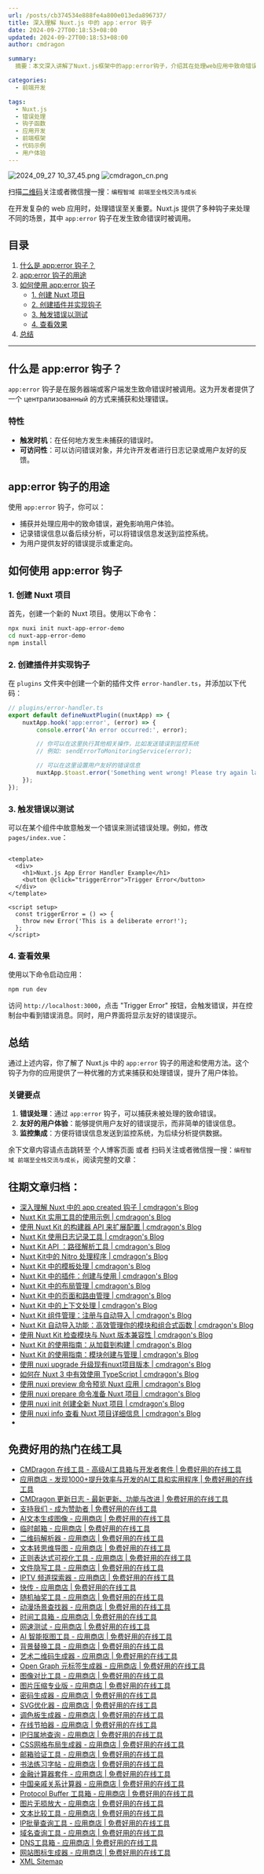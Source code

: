 ```yaml
---
url: /posts/cb374534e888fe4a800e013eda896737/
title: 深入理解 Nuxt.js 中的 app：error 钩子
date: 2024-09-27T00:18:53+08:00
updated: 2024-09-27T00:18:53+08:00
author: cmdragon

summary:
  摘要：本文深入讲解了Nuxt.js框架中的app:error钩子，介绍其在处理web应用中致命错误的重要作用、使用方法及实际应用场景。通过创建Nuxt项目、定义插件、触发错误与测试等步骤，演示了如何利用此钩子捕获错误、记录日志及提升用户体验，最后总结其关键要点包括错误处理、友好提示及监控集成。

categories:
  - 前端开发

tags:
  - Nuxt.js
  - 错误处理
  - 钩子函数
  - 应用开发
  - 前端框架
  - 代码示例
  - 用户体验
---
```


<img src="/images/2024_09_27 10_37_45.png" title="2024_09_27 10_37_45.png" alt="2024_09_27 10_37_45.png"/>


<img src="https://api2.cmdragon.cn/upload/cmder/20250304_012821924.jpg" title="cmdragon_cn.png" alt="cmdragon_cn.png"/>


扫描[二维码](https://api2.cmdragon.cn/upload/cmder/20250304_012821924.jpg)关注或者微信搜一搜：`编程智域 前端至全栈交流与成长`

在开发复杂的 web 应用时，处理错误至关重要。Nuxt.js 提供了多种钩子来处理不同的场景，其中 `app:error` 钩子在发生致命错误时被调用。

## 目录

1. [什么是 app:error 钩子？](#什么是-apperror-钩子)
2. [app:error 钩子的用途](#apperror-钩子的用途)
3. [如何使用 app:error 钩子](#如何使用-apperror-钩子)
    - [1. 创建 Nuxt 项目](#1-创建-nuxt-项目)
    - [2. 创建插件并实现钩子](#2-创建插件并实现钩子)
    - [3. 触发错误以测试](#3-触发错误以测试)
    - [4. 查看效果](#4-查看效果)
4. [总结](#总结)

---

## 什么是 app:error 钩子？

`app:error` 钩子是在服务器端或客户端发生致命错误时被调用。这为开发者提供了一个 централизованный 的方式来捕获和处理错误。

### 特性

- **触发时机**：在任何地方发生未捕获的错误时。
- **可访问性**：可以访问错误对象，并允许开发者进行日志记录或用户友好的反馈。

## app:error 钩子的用途

使用 `app:error` 钩子，你可以：

- 捕获并处理应用中的致命错误，避免影响用户体验。
- 记录错误信息以备后续分析，可以将错误信息发送到监控系统。
- 为用户提供友好的错误提示或重定向。

## 如何使用 app:error 钩子

### 1. 创建 Nuxt 项目

首先，创建一个新的 Nuxt 项目。使用以下命令：

```bash
npx nuxi init nuxt-app-error-demo
cd nuxt-app-error-demo
npm install
```

### 2. 创建插件并实现钩子

在 `plugins` 文件夹中创建一个新的插件文件 `error-handler.ts`，并添加以下代码：

```javascript
// plugins/error-handler.ts
export default defineNuxtPlugin((nuxtApp) => {
    nuxtApp.hook('app:error', (error) => {
        console.error('An error occurred:', error);

        // 你可以在这里执行其他相关操作，比如发送错误到监控系统
        // 例如: sendErrorToMonitoringService(error);

        // 可以在这里设置用户友好的错误信息
        nuxtApp.$toast.error('Something went wrong! Please try again later.');
    });
});
```

### 3. 触发错误以测试

可以在某个组件中故意触发一个错误来测试错误处理。例如，修改 `pages/index.vue`：

```vue

<template>
  <div>
    <h1>Nuxt.js App Error Handler Example</h1>
    <button @click="triggerError">Trigger Error</button>
  </div>
</template>

<script setup>
  const triggerError = () => {
    throw new Error('This is a deliberate error!');
  };
</script>
```

### 4. 查看效果

使用以下命令启动应用：

```bash
npm run dev
```

访问 `http://localhost:3000`，点击 "Trigger Error" 按钮，会触发错误，并在控制台中看到错误消息。同时，用户界面将显示友好的错误提示。

## 总结

通过上述内容，你了解了 Nuxt.js 中的 `app:error` 钩子的用途和使用方法。这个钩子为你的应用提供了一种优雅的方式来捕获和处理错误，提升了用户体验。

### 关键要点

1. **错误处理**：通过 `app:error` 钩子，可以捕获未被处理的致命错误。
2. **友好的用户体验**：能够提供用户友好的错误提示，而非简单的错误信息。
3. **监控集成**：方便将错误信息发送到监控系统，为后续分析提供数据。

余下文章内容请点击跳转至 个人博客页面 或者 扫码关注或者微信搜一搜：`编程智域 前端至全栈交流与成长`，阅读完整的文章：

## 往期文章归档：

- [深入理解 Nuxt 中的 app created 钩子 | cmdragon's Blog](https://blog.cmdragon.cn/posts/1e03ef2ae917ee8f6e9c9e63cdb6174d/)
- [Nuxt Kit 实用工具的使用示例 | cmdragon's Blog](https://blog.cmdragon.cn/posts/da99cebfd9827341b9b542b233ed4a09/)
- [使用 Nuxt Kit 的构建器 API 来扩展配置 | cmdragon's Blog](https://blog.cmdragon.cn/posts/bdeb7bbd58b884c871d4a545bab57769/)
- [Nuxt Kit 使用日志记录工具 | cmdragon's Blog](https://blog.cmdragon.cn/posts/fab35b7214614128957a0da96b8705ed/)
- [Nuxt Kit API ：路径解析工具 | cmdragon's Blog](https://blog.cmdragon.cn/posts/68b1b6f9d726f331612d5dcf9dc96914/)
- [Nuxt Kit中的 Nitro 处理程序 | cmdragon's Blog](https://blog.cmdragon.cn/posts/d192f328c97955dd3e3ed3f1cb0c54fa/)
- [Nuxt Kit 中的模板处理 | cmdragon's Blog](https://blog.cmdragon.cn/posts/65413519c80ce2a292bf056178a0d195/)
- [Nuxt Kit 中的插件：创建与使用 | cmdragon's Blog](https://blog.cmdragon.cn/posts/cb753641cae33519dd339d523c5afa32/)
- [Nuxt Kit 中的布局管理 | cmdragon's Blog](https://blog.cmdragon.cn/posts/b4ffad87d300777dc9674a9251b6dc1e/)
- [Nuxt Kit 中的页面和路由管理 | cmdragon's Blog](https://blog.cmdragon.cn/posts/ca15f62138ac0f090f2b9c215756b50a/)
- [Nuxt Kit 中的上下文处理 | cmdragon's Blog](https://blog.cmdragon.cn/posts/a1f6b30121d27466cf8fd474dd962eda/)
- [Nuxt Kit 组件管理：注册与自动导入 | cmdragon's Blog](https://blog.cmdragon.cn/posts/c5f0133bf1d896616b703a00c560fb9b/)
- [Nuxt Kit 自动导入功能：高效管理你的模块和组合式函数 | cmdragon's Blog](https://blog.cmdragon.cn/posts/5640663d513476298fbd449f82a67e09/)
- [使用 Nuxt Kit 检查模块与 Nuxt 版本兼容性 | cmdragon's Blog](https://blog.cmdragon.cn/posts/b80a57c1b7ed8f18b9d72567e3bc9d71/)
- [Nuxt Kit 的使用指南：从加载到构建 | cmdragon's Blog](https://blog.cmdragon.cn/posts/a19304accfa8f913a68caae99dfa8a68/)
- [Nuxt Kit 的使用指南：模块创建与管理 | cmdragon's Blog](https://blog.cmdragon.cn/posts/4ab50831d8bbee635f407ecba9971360/)
- [使用 nuxi upgrade 升级现有nuxt项目版本 | cmdragon's Blog](https://blog.cmdragon.cn/posts/0e0c114dbed4df069069c50bc4b57510/)
- [如何在 Nuxt 3 中有效使用 TypeScript | cmdragon's Blog](https://blog.cmdragon.cn/posts/3121b9f162f334cf3f36524ef4a0a21c/)
- [使用 nuxi preview 命令预览 Nuxt 应用 | cmdragon's Blog](https://blog.cmdragon.cn/posts/5b05eb48f0dc0e960be86be0f59de2fa/)
- [使用 nuxi prepare 命令准备 Nuxt 项目 | cmdragon's Blog](https://blog.cmdragon.cn/posts/f00fdc02feaaf3525efceaf3e2dc5814/)
- [使用 nuxi init 创建全新 Nuxt 项目 | cmdragon's Blog](https://blog.cmdragon.cn/posts/e215ae9d731aea9f7b5d6aef7aa1a4db/)
- [使用 nuxi info 查看 Nuxt 项目详细信息 | cmdragon's Blog](https://blog.cmdragon.cn/posts/f7aeb6ad9c1c9cf3980419a88a66b082/)
-


## 免费好用的热门在线工具

- [CMDragon 在线工具 - 高级AI工具箱与开发者套件 | 免费好用的在线工具](https://tools.cmdragon.cn/zh)
- [应用商店 - 发现1000+提升效率与开发的AI工具和实用程序 | 免费好用的在线工具](https://tools.cmdragon.cn/zh/apps?category=trending)
- [CMDragon 更新日志 - 最新更新、功能与改进 | 免费好用的在线工具](https://tools.cmdragon.cn/zh/changelog)
- [支持我们 - 成为赞助者 | 免费好用的在线工具](https://tools.cmdragon.cn/zh/sponsor)
- [AI文本生成图像 - 应用商店 | 免费好用的在线工具](https://tools.cmdragon.cn/zh/apps/text-to-image-ai)
- [临时邮箱 - 应用商店 | 免费好用的在线工具](https://tools.cmdragon.cn/zh/apps/temp-email)
- [二维码解析器 - 应用商店 | 免费好用的在线工具](https://tools.cmdragon.cn/zh/apps/qrcode-parser)
- [文本转思维导图 - 应用商店 | 免费好用的在线工具](https://tools.cmdragon.cn/zh/apps/text-to-mindmap)
- [正则表达式可视化工具 - 应用商店 | 免费好用的在线工具](https://tools.cmdragon.cn/zh/apps/regex-visualizer)
- [文件隐写工具 - 应用商店 | 免费好用的在线工具](https://tools.cmdragon.cn/zh/apps/steganography-tool)
- [IPTV 频道探索器 - 应用商店 | 免费好用的在线工具](https://tools.cmdragon.cn/zh/apps/iptv-explorer)
- [快传 - 应用商店 | 免费好用的在线工具](https://tools.cmdragon.cn/zh/apps/snapdrop)
- [随机抽奖工具 - 应用商店 | 免费好用的在线工具](https://tools.cmdragon.cn/zh/apps/lucky-draw)
- [动漫场景查找器 - 应用商店 | 免费好用的在线工具](https://tools.cmdragon.cn/zh/apps/anime-scene-finder)
- [时间工具箱 - 应用商店 | 免费好用的在线工具](https://tools.cmdragon.cn/zh/apps/time-toolkit)
- [网速测试 - 应用商店 | 免费好用的在线工具](https://tools.cmdragon.cn/zh/apps/speed-test)
- [AI 智能抠图工具 - 应用商店 | 免费好用的在线工具](https://tools.cmdragon.cn/zh/apps/background-remover)
- [背景替换工具 - 应用商店 | 免费好用的在线工具](https://tools.cmdragon.cn/zh/apps/background-replacer)
- [艺术二维码生成器 - 应用商店 | 免费好用的在线工具](https://tools.cmdragon.cn/zh/apps/artistic-qrcode)
- [Open Graph 元标签生成器 - 应用商店 | 免费好用的在线工具](https://tools.cmdragon.cn/zh/apps/open-graph-generator)
- [图像对比工具 - 应用商店 | 免费好用的在线工具](https://tools.cmdragon.cn/zh/apps/image-comparison)
- [图片压缩专业版 - 应用商店 | 免费好用的在线工具](https://tools.cmdragon.cn/zh/apps/image-compressor)
- [密码生成器 - 应用商店 | 免费好用的在线工具](https://tools.cmdragon.cn/zh/apps/password-generator)
- [SVG优化器 - 应用商店 | 免费好用的在线工具](https://tools.cmdragon.cn/zh/apps/svg-optimizer)
- [调色板生成器 - 应用商店 | 免费好用的在线工具](https://tools.cmdragon.cn/zh/apps/color-palette)
- [在线节拍器 - 应用商店 | 免费好用的在线工具](https://tools.cmdragon.cn/zh/apps/online-metronome)
- [IP归属地查询 - 应用商店 | 免费好用的在线工具](https://tools.cmdragon.cn/zh/apps/ip-geolocation)
- [CSS网格布局生成器 - 应用商店 | 免费好用的在线工具](https://tools.cmdragon.cn/zh/apps/css-grid-layout)
- [邮箱验证工具 - 应用商店 | 免费好用的在线工具](https://tools.cmdragon.cn/zh/apps/email-validator)
- [书法练习字帖 - 应用商店 | 免费好用的在线工具](https://tools.cmdragon.cn/zh/apps/calligraphy-practice)
- [金融计算器套件 - 应用商店 | 免费好用的在线工具](https://tools.cmdragon.cn/zh/apps/finance-calculator-suite)
- [中国亲戚关系计算器 - 应用商店 | 免费好用的在线工具](https://tools.cmdragon.cn/zh/apps/chinese-kinship-calculator)
- [Protocol Buffer 工具箱 - 应用商店 | 免费好用的在线工具](https://tools.cmdragon.cn/zh/apps/protobuf-toolkit)
- [图片无损放大 - 应用商店 | 免费好用的在线工具](https://tools.cmdragon.cn/zh/apps/image-upscaler)
- [文本比较工具 - 应用商店 | 免费好用的在线工具](https://tools.cmdragon.cn/zh/apps/text-compare)
- [IP批量查询工具 - 应用商店 | 免费好用的在线工具](https://tools.cmdragon.cn/zh/apps/ip-batch-lookup)
- [域名查询工具 - 应用商店 | 免费好用的在线工具](https://tools.cmdragon.cn/zh/apps/domain-finder)
- [DNS工具箱 - 应用商店 | 免费好用的在线工具](https://tools.cmdragon.cn/zh/apps/dns-toolkit)
- [网站图标生成器 - 应用商店 | 免费好用的在线工具](https://tools.cmdragon.cn/zh/apps/favicon-generator)
- [XML Sitemap](https://tools.cmdragon.cn/sitemap_index.xml)
